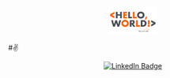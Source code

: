 ﻿<div id="header" align="center">
  <img src="./assets/gif/hello_world.gif" width="100"/>
</div>

#:v:

<div id="badges" align="center">
  <a href="https://www.linkedin.com/in/shiriart">
    <img src="https://img.shields.io/badge/LinkedIn-blue?style=for-the-badge&logo=linkedin&logoColor=white" alt="LinkedIn Badge"/>
  </a>
</div>
